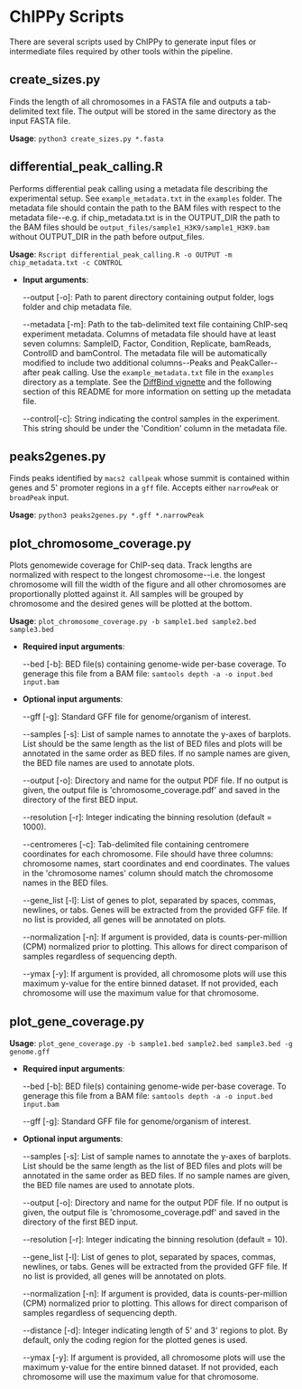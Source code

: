 # ChIPPy Scripts
There are several scripts used by ChIPPy to generate input files or intermediate files required by other tools within the pipeline.

## create_sizes.py

Finds the length of all chromosomes in a FASTA file and outputs a tab-delimited text file. The output will be stored in the same directory as the input FASTA file.

**Usage**: ```python3 create_sizes.py *.fasta```

## differential_peak_calling.R

Performs differential peak calling using a metadata file describing the experimental setup. See ```example_metadata.txt``` in the ```examples``` folder. The metadata file should contain the path to the BAM files with respect to the metadata file--e.g. if chip_metadata.txt is in the OUTPUT_DIR the path to the BAM files should be ```output_files/sample1_H3K9/sample1_H3K9.bam``` without OUTPUT_DIR in the path before output_files.

**Usage**: ```Rscript differential_peak_calling.R -o OUTPUT -m chip_metadata.txt -c CONTROL```

- **Input arguments**:

    --output [-o]: Path to parent directory containing output folder, logs folder and chip metadata file.

    --metadata [-m]: Path to the tab-delimited text file containing ChIP-seq experiment metadata. Columns of metadata file should have at least seven columns: SampleID, Factor, Condition, Replicate, bamReads, ControlID and bamControl. The metadata file will be automatically modified to include two additional columns--Peaks and PeakCaller--after peak calling. Use the ```example_metadata.txt``` file in the ```examples``` directory as a template. See the [DiffBind vignette](https://bioconductor.org/packages/release/bioc/vignettes/DiffBind/inst/doc/DiffBind.pdf) and the following section of this README for more information on setting up the metadata file.

    --control[-c]: String indicating the control samples in the experiment. This string should be under the 'Condition' column in the metadata file.

## peaks2genes.py

Finds peaks identified by ```macs2 callpeak``` whose summit is contained within genes and 5' promoter regions in a ```gff``` file. Accepts either ```narrowPeak``` or ```broadPeak``` input.

**Usage**: ```python3 peaks2genes.py *.gff *.narrowPeak```

## plot_chromosome_coverage.py

Plots genomewide coverage for ChIP-seq data. Track lengths are normalized with respect to the longest chromosome--i.e. the longest chromosome will fill the width of the figure and all other chromosomes are proportionally plotted against it. All samples will be grouped by chromosome and the desired genes will be plotted at the bottom.

**Usage**: ```plot_chromosome_coverage.py -b sample1.bed sample2.bed sample3.bed```

- **Required input arguments**:

    --bed [-b]: BED file(s) containing genome-wide per-base coverage. To generage this file from a BAM file: ```samtools depth -a -o input.bed input.bam```

- **Optional input arguments**:

    --gff [-g]: Standard GFF file for genome/organism of interest.

    --samples [-s]: List of sample names to annotate the y-axes of barplots. List should be the same length as the list of BED files and plots will be annotated in the same order as BED files. If no sample names are given, the BED file names are used to annotate plots.

    --output [-o]: Directory and name for the output PDF file. If no output is given, the output file is 'chromosome_coverage.pdf' and saved in the directory of the first BED input.

    --resolution [-r]: Integer indicating the binning resolution (default = 1000).

    --centromeres [-c]: Tab-delimited file containing centromere coordinates for each chromosome. File should have three columns: chromosome names, start coordinates and end coordinates. The values in the 'chromosome names' column should match the chromosome names in the BED files.

    --gene_list [-l]: List of genes to plot, separated by spaces, commas, newlines, or tabs. Genes will be extracted from the provided GFF file. If no list is provided, all genes will be annotated on plots.

    --normalization [-n]: If argument is provided, data is counts-per-million (CPM) normalized prior to plotting. This allows for direct comparison of samples regardless of sequencing depth.

    --ymax [-y]: If argument is provided, all chromosome plots will use this maximum y-value for the entire binned dataset. If not provided, each chromosome will use the maximum value for that chromosome.

## plot_gene_coverage.py

**Usage**: ```plot_gene_coverage.py -b sample1.bed sample2.bed sample3.bed -g genome.gff```

- **Required input arguments**:

    --bed [-b]: BED file(s) containing genome-wide per-base coverage. To generage this file from a BAM file: ```samtools depth -a -o input.bed input.bam```

    --gff [-g]: Standard GFF file for genome/organism of interest.

- **Optional input arguments**:

    --samples [-s]: List of sample names to annotate the y-axes of barplots. List should be the same length as the list of BED files and plots will be annotated in the same order as BED files. If no sample names are given, the BED file names are used to annotate plots.

    --output [-o]: Directory and name for the output PDF file. If no output is given, the output file is 'chromosome_coverage.pdf' and saved in the directory of the first BED input.

    --resolution [-r]: Integer indicating the binning resolution (default = 10).

    --gene_list [-l]: List of genes to plot, separated by spaces, commas, newlines, or tabs. Genes will be extracted from the provided GFF file. If no list is provided, all genes will be annotated on plots.

    --normalization [-n]: If argument is provided, data is counts-per-million (CPM) normalized prior to plotting. This allows for direct comparison of samples regardless of sequencing depth.

    --distance [-d]: Integer indicating length of 5' and 3' regions to plot. By default, only the coding region for the plotted genes is used.

    --ymax [-y]: If argument is provided, all chromosome plots will use the maximum y-value for the entire binned dataset. If not provided, each chromosome will use the maximum value for that chromosome.
